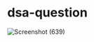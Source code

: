 # dsa-question
![Screenshot (639)](https://user-images.githubusercontent.com/94157617/221659523-603ba528-f565-4465-bdd8-867f0f468ad5.png)
